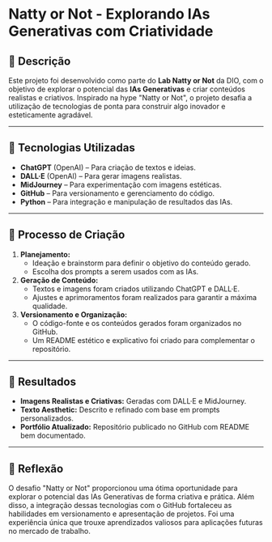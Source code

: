 # **Natty or Not - Explorando IAs Generativas com Criatividade**

## 📒 Descrição
Este projeto foi desenvolvido como parte do **Lab Natty or Not** da DIO, com o objetivo de explorar o potencial das **IAs Generativas** e criar conteúdos realistas e criativos. Inspirado na hype "Natty or Not", o projeto desafia a utilização de tecnologias de ponta para construir algo inovador e esteticamente agradável.

---

## 🤖 Tecnologias Utilizadas
- **ChatGPT** (OpenAI) – Para criação de textos e ideias.
- **DALL·E** (OpenAI) – Para gerar imagens realistas.
- **MidJourney** – Para experimentação com imagens estéticas.
- **GitHub** – Para versionamento e gerenciamento do código.
- **Python** – Para integração e manipulação de resultados das IAs.

---

## 🧐 Processo de Criação
1. **Planejamento:**
   - Ideação e brainstorm para definir o objetivo do conteúdo gerado.
   - Escolha dos prompts a serem usados com as IAs.
2. **Geração de Conteúdo:**
   - Textos e imagens foram criados utilizando ChatGPT e DALL·E.
   - Ajustes e aprimoramentos foram realizados para garantir a máxima qualidade.
3. **Versionamento e Organização:**
   - O código-fonte e os conteúdos gerados foram organizados no GitHub.
   - Um README estético e explicativo foi criado para complementar o repositório.

---

## 🚀 Resultados
- **Imagens Realistas e Criativas:** Geradas com DALL·E e MidJourney.
- **Texto Aesthetic:** Descrito e refinado com base em prompts personalizados.
- **Portfólio Atualizado:** Repositório publicado no GitHub com README bem documentado.

---

## 💭 Reflexão
O desafio "Natty or Not" proporcionou uma ótima oportunidade para explorar o potencial das IAs Generativas de forma criativa e prática. Além disso, a integração dessas tecnologias com o GitHub fortaleceu as habilidades em versionamento e apresentação de projetos. Foi uma experiência única que trouxe aprendizados valiosos para aplicações futuras no mercado de trabalho.
